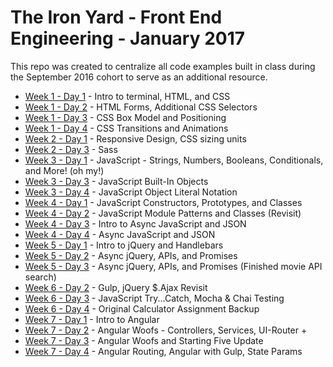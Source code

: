 # The Iron Yard - Front End Engineering - January 2017
This repo was created to centralize all code examples built in class during the September 2016 cohort to serve as an additional resource.

- [Week 1 - Day 1](week1-day1) - Intro to terminal, HTML, and CSS
- [Week 1 - Day 2](week1-day2) - HTML Forms, Additional CSS Selectors
- [Week 1 - Day 3](week1-day3) - CSS Box Model and Positioning
- [Week 1 - Day 4](week1-day4) - CSS Transitions and Animations
- [Week 2 - Day 1](week2-day1) - Responsive Design, CSS sizing units
- [Week 2 - Day 3](week2-day3) - Sass
- [Week 3 - Day 1](week3-day1) - JavaScript - Strings, Numbers, Booleans, Conditionals, and More! (oh my!)
- [Week 3 - Day 3](week3-day3) - JavaScript Built-In Objects
- [Week 3 - Day 4](week3-day4) - JavaScript Object Literal Notation
- [Week 4 - Day 1](week4-day1) - JavaScript Constructors, Prototypes, and Classes
- [Week 4 - Day 2](week4-day2) - JavaScript Module Patterns and Classes (Revisit)
- [Week 4 - Day 3](week4-day3) - Intro to Async JavaScript and JSON
- [Week 4 - Day 4](week4-day4) - Async JavaScript and JSON
- [Week 5 - Day 1](week5-day1) - Intro to jQuery and Handlebars
- [Week 5 - Day 2](week5-day2) - Async jQuery, APIs, and Promises
- [Week 5 - Day 3](week5-day3) - Async jQuery, APIs, and Promises (Finished movie API search)
- [Week 6 - Day 2](week6-day2) - Gulp, jQuery $.Ajax Revisit
- [Week 6 - Day 3](week6-day3) - JavaScript Try...Catch, Mocha & Chai Testing
- [Week 6 - Day 4](week6-day4) - Original Calculator Assignment Backup
- [Week 7 - Day 1](week7-day1) - Intro to Angular
- [Week 7 - Day 2](week7-day2) - Angular Woofs - Controllers, Services, UI-Router +
- [Week 7 - Day 3](week7-day3) - Angular Woofs and Starting Five Update
- [Week 7 - Day 4](week7-day4) - Angular Routing, Angular with Gulp, State Params
